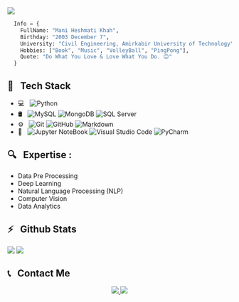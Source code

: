 <img align="center" src="https://github.com/MoosioMani/MoosioMani/blob/main/Header.gif?raw=true" />

```python
  Info = {
    FullName: "Mani Heshmati Khah",
    Birthday: "2003 December 7",
    University: "Civil Engineering, Amirkabir University of Technology",
    Hobbies: ["Book", "Music", "VolleyBall", "PingPong"],
    Quote: "Do What You Love & Love What You Do. 😉"
  }
```
<h2>🔧 &nbsp; Tech Stack</h2>

- 💻 &nbsp;
  ![Python](https://img.shields.io/badge/-Python-333333?style=flat&logo=python)
- 🛢 &nbsp;
  ![MySQL](https://img.shields.io/badge/-MySQL-333333?style=flat&logo=mysql)
  ![MongoDB](https://img.shields.io/badge/-MongoDB-333333?style=flat&logo=mongodb)
  ![SQL Server](https://img.shields.io/badge/-SQL%20Server-333333?style=flat)
- ⚙️ &nbsp;
  ![Git](https://img.shields.io/badge/-Git-333333?style=flat&logo=git)
  ![GitHub](https://img.shields.io/badge/-GitHub-333333?style=flat&logo=github)
  ![Markdown](https://img.shields.io/badge/-Markdown-333333?style=flat&logo=markdown)
- 🔧 &nbsp;
  ![Jupyter NoteBook](https://img.shields.io/badge/-Jupyter%20NoteBook-333333?style=flat&logo=jupyter)
  ![Visual Studio Code](https://img.shields.io/badge/-Visual%20Studio%20Code-333333?style=flat&logo=visual-studio-code&logoColor=007ACC)
  ![PyCharm](https://img.shields.io/badge/-PyCharm-333333?style=flat&logo=pyCharm)

<h2>🔍 &nbsp; Expertise :</h2>

- Data Pre Processing
- Deep Learning
- Natural Language Processing (NLP)
- Computer Vision
- Data Analytics

<h2>⚡️ &nbsp; Github Stats</h2>

<a>
  <img src="https://github-readme-stats.vercel.app/api?username=MoosioMani&show_icons=true&theme=dracula" />
  <img src="https://github-readme-stats.vercel.app/api/top-langs/?username=MoosioMani&hide_progress=true" />
</a>

<h2>📞 &nbsp; Contact Me </h2>

<p align="center">
  <a href="https://instagram.com/moosio_mani/">
    <img src="https://img.shields.io/badge/Instagram-@moosio_mani-red?style=flat&logo=instagram" />
  </a>
  <a href="https://t.me/moosio_mani/">
    <img src="https://img.shields.io/badge/Telegram-@moosio_mani-blue?style=flat&logo=telegram" />
  </a>
</p>


